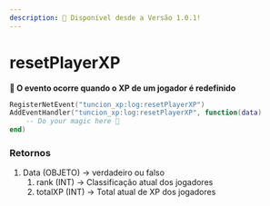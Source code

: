 ```yaml
---
description: 🔧 Disponível desde a Versão 1.0.1!
---
```


# resetPlayerXP

**📢 O evento ocorre quando o XP de um jogador é redefinido**

```lua
RegisterNetEvent("tuncion_xp:log:resetPlayerXP")
AddEventHandler("tuncion_xp:log:resetPlayerXP", function(data)
    -- Do your magic here 💫
end)
```

### Retornos

1. Data <span className="color-blue">(OBJETO)</span> <span className="color-orange">-> verdadeiro ou falso</span>
   1. rank <span className="color-blue">(INT)</span> <span className="color-orange">-> Classificação atual dos jogadores</span>
   2. totalXP <span className="color-blue">(INT)</span> <span className="color-orange">-> Total atual de XP dos jogadores</span>